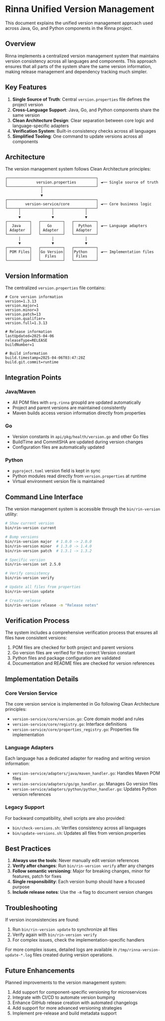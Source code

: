 # Rinna Unified Version Management

This document explains the unified version management approach used across Java, Go, and Python components in the Rinna project.

## Overview

Rinna implements a centralized version management system that maintains version consistency across all languages and components. This approach ensures that all parts of the system share the same version information, making release management and dependency tracking much simpler.

## Key Features

1. **Single Source of Truth**: Central `version.properties` file defines the project version
2. **Cross-Language Support**: Java, Go, and Python components share the same version
3. **Clean Architecture Design**: Clear separation between core logic and language-specific adapters
4. **Verification System**: Built-in consistency checks across all languages
5. **Simplified Tooling**: One command to update versions across all components

## Architecture

The version management system follows Clean Architecture principles:

```
┌────────────────────────────────────────┐
│             version.properties         │ ◄── Single source of truth
└───────────────┬────────────────────────┘
                │
                ▼
┌────────────────────────────────────────┐
│        version-service/core            │ ◄── Core business logic
└─────┬──────────────┬──────────────┬────┘
      │              │              │
      ▼              ▼              ▼
┌──────────┐   ┌──────────┐   ┌──────────┐
│  Java    │   │   Go     │   │  Python  │ ◄── Language adapters
│ Adapter  │   │ Adapter  │   │ Adapter  │
└──────────┘   └──────────┘   └──────────┘
      │              │              │
      ▼              ▼              ▼
┌──────────┐   ┌──────────┐   ┌──────────┐
│ POM Files│   │Go Version│   │Python    │ ◄── Implementation files
│          │   │  Files   │   │ Files    │
└──────────┘   └──────────┘   └──────────┘
```

## Version Information

The centralized `version.properties` file contains:

```properties
# Core version information
version=1.3.13
version.major=1
version.minor=3
version.patch=13
version.qualifier=
version.full=1.3.13

# Release information
lastUpdated=2025-04-06
releaseType=RELEASE
buildNumber=1

# Build information
build.timestamp=2025-04-06T03:47:28Z
build.git.commit=runtime
```

## Integration Points

### Java/Maven

- All POM files with `org.rinna` groupId are updated automatically
- Project and parent versions are maintained consistently
- Maven builds access version information directly from properties

### Go

- Version constants in `api/pkg/health/version.go` and other Go files
- BuildTime and CommitSHA are updated during version changes
- Configuration files are automatically updated

### Python

- `pyproject.toml` version field is kept in sync
- Python modules read directly from `version.properties` at runtime
- Virtual environment version file is maintained

## Command Line Interface

The version management system is accessible through the `bin/rin-version` utility:

```bash
# Show current version
bin/rin-version current

# Bump versions
bin/rin-version major  # 1.0.0 -> 2.0.0
bin/rin-version minor  # 1.3.0 -> 1.4.0
bin/rin-version patch  # 1.3.1 -> 1.3.2

# Specific version
bin/rin-version set 2.5.0

# Verify consistency
bin/rin-version verify

# Update all files from properties
bin/rin-version update

# Create release
bin/rin-version release -m "Release notes"
```

## Verification Process

The system includes a comprehensive verification process that ensures all files have consistent versions:

1. POM files are checked for both project and parent versions
2. Go version files are verified for the correct Version constant
3. Python files and package configuration are validated
4. Documentation and README files are checked for version references

## Implementation Details

### Core Version Service

The core version service is implemented in Go following Clean Architecture principles:

- `version-service/core/version.go`: Core domain model and rules
- `version-service/core/registry.go`: Interface definitions
- `version-service/core/properties_registry.go`: Properties file implementation

### Language Adapters

Each language has a dedicated adapter for reading and writing version information:

- `version-service/adapters/java/maven_handler.go`: Handles Maven POM files
- `version-service/adapters/go/go_handler.go`: Manages Go version files
- `version-service/adapters/python/python_handler.go`: Updates Python version references

### Legacy Support

For backward compatibility, shell scripts are also provided:

- `bin/check-versions.sh`: Verifies consistency across all languages
- `bin/update-versions.sh`: Updates all files from version.properties

## Best Practices

1. **Always use the tools**: Never manually edit version references
2. **Verify after changes**: Run `bin/rin-version verify` after any changes
3. **Follow semantic versioning**: Major for breaking changes, minor for features, patch for fixes
4. **Single responsibility**: Each version bump should have a focused purpose
5. **Include release notes**: Use the `-m` flag to document version changes

## Troubleshooting

If version inconsistencies are found:

1. Run `bin/rin-version update` to synchronize all files
2. Verify again with `bin/rin-version verify`
3. For complex issues, check the implementation-specific handlers

For more complex issues, detailed logs are available in `/tmp/rinna-version-update-*.log` files created during version operations.

## Future Enhancements

Planned improvements to the version management system:

1. Add support for component-specific versioning for microservices
2. Integrate with CI/CD to automate version bumping
3. Enhance GitHub release creation with automated changelogs
4. Add support for more advanced versioning strategies
5. Implement pre-release and build metadata support